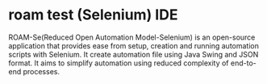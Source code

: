# roam test (Selenium) IDE
ROAM-Se(Reduced Open Automation Model-Selenium) is an open-source application that provides ease from setup, creation and running automation scripts with Selenium. It create automation file using Java Swing and JSON format. It aims to simplify automation using reduced complexity of end-to-end processes.
